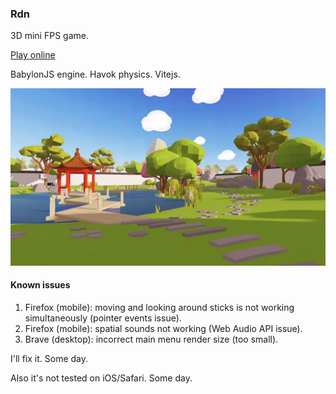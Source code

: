 ### Rdn

3D mini FPS game.

[Play online](https://emprove.dev/rdn/)

BabylonJS engine. Havok physics. Vitejs.

<img src="app/src/assets/images/uno_garden_scene_preview.webp" width="768">

#### Known issues

1. Firefox (mobile): moving and looking around sticks is not working simultaneously (pointer events issue).
1. Firefox (mobile): spatial sounds not working (Web Audio API issue).
1. Brave (desktop): incorrect main menu render size (too small).

I'll fix it. Some day.

Also it's not tested on iOS/Safari. Some day.
